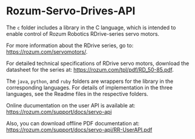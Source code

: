 # Rozum-Servo-Drives-API
The `c` folder includes a library in the C language, which is intended to enable control of Rozum Robotics RDrive-series servo motors.

For more information about the RDrive series, go to: https://rozum.com/servomotors/.
    
For detailed technical specifications of RDrive servo motors, download the datasheet for the series at: https://rozum.com/tpl/pdf/RD_50-85.pdf.

The `java`, `python`, and `ruby` folders are wrappers for the library in the corresponding languages.
For details of implementation in the three languages, see the Readme files in the respective folders.

Online ducumentation on the user API is available at:
https://rozum.com/support/docs/servo-api

Also, you can download offline PDF documentation at:
https://rozum.com/support/docs/servo-api/RR-UserAPI.pdf